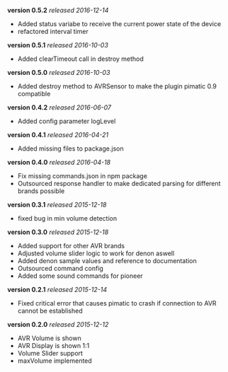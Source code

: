 **version 0.5.2** *released 2016-12-14*
* Added status variabe to receive the current power state of the device
* refactored interval timer

**version 0.5.1** *released 2016-10-03*
* Added clearTimeout call in destroy method

**version 0.5.0** *released 2016-10-03*
* Added destroy method to AVRSensor to make the plugin pimatic 0.9 compatible

**version 0.4.2** *released 2016-06-07*
* Added config parameter logLevel

**version 0.4.1** *released 2016-04-21*
* Added missing files to package.json

**version 0.4.0** *released 2016-04-18*
* Fix missing commands.json in npm package
* Outsourced response handler to make dedicated parsing for different brands possible

**version 0.3.1** *released 2015-12-18*
* fixed bug in min volume detection

**version 0.3.0** *released 2015-12-18*
* Added support for other AVR brands
* Adjusted volume slider logic to work for denon aswell
* Added denon sample values and reference to documentation
* Outsourced command config
* Added some sound commands for pioneer

**version 0.2.1** *released 2015-12-14*
* Fixed critical error that causes pimatic to crash if connection to AVR cannot be established

**version 0.2.0** *released 2015-12-12*
* AVR Volume is shown
* AVR Display is shown 1:1
* Volume Slider support
* maxVolume implemented

